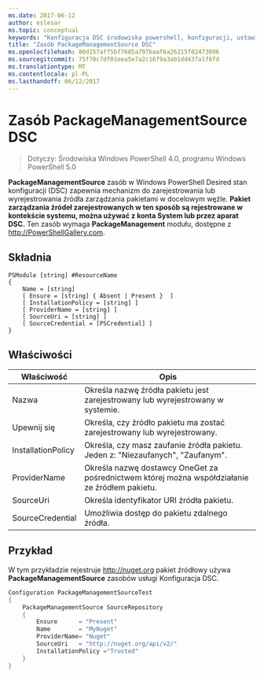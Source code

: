 ```yaml
---
ms.date: 2017-06-12
author: eslesar
ms.topic: conceptual
keywords: "Konfiguracja DSC środowiska powershell, konfiguracji, ustawienia"
title: "Zasób PackageManagementSource DSC"
ms.openlocfilehash: 80d157aff5bf7685a797baaf6a26215f02473096
ms.sourcegitcommit: 75f70c7df01eea5e7a2c16f9a3ab1dd437a1f8fd
ms.translationtype: MT
ms.contentlocale: pl-PL
ms.lasthandoff: 06/12/2017
---
```

# <a name="dsc-packagemanagementsource-resource"></a>Zasób PackageManagementSource DSC

> Dotyczy: Środowiska Windows PowerShell 4.0, programu Windows PowerShell 5.0

**PackageManagementSource** zasób w Windows PowerShell Desired stan konfiguracji (DSC) zapewnia mechanizm do zarejestrowania lub wyrejestrowania źródła zarządzania pakietami w docelowym węźle. **Pakiet zarządzania źródeł zarejestrowanych w ten sposób są rejestrowane w kontekście systemu, można używać z konta System lub przez aparat DSC.** Ten zasób wymaga **PackageManagement** modułu, dostępne z http://PowerShellGallery.com.

## <a name="syntax"></a>Składnia

```
PSModule [string] #ResourceName
{
    Name = [string]
    [ Ensure = [string] { Absent | Present }  ]
    [ InstallationPolicy = [string] ]
    [ ProviderName = [string] ]
    [ SourceUri = [string] ]
    [ SourceCredential = [PSCredential] ]
}
```

## <a name="properties"></a>Właściwości
|  Właściwość  |  Opis   | 
|---|---| 
| Nazwa| Określa nazwę źródła pakietu jest zarejestrowany lub wyrejestrowany w systemie.| 
| Upewnij się| Określa, czy źródło pakietu ma zostać zarejestrowany lub wyrejestrowany.| 
| InstallationPolicy| Określa, czy masz zaufanie źródła pakietu. Jeden z: "Niezaufanych", "Zaufanym".| 
| ProviderName| Określa nazwę dostawcy OneGet za pośrednictwem której można współdziałanie ze źródłem pakietu.| 
| SourceUri| Określa identyfikator URI źródła pakietu.| 
| SourceCredential| Umożliwia dostęp do pakietu zdalnego źródła.| 

## <a name="example"></a>Przykład

W tym przykładzie rejestruje http://nuget.org pakiet źródłowy używa **PackageManagementSource** zasobów usługi Konfiguracja DSC.

```powershell
Configuration PackageManagementSourceTest
{    
    PackageManagementSource SourceRepository
    {
        Ensure      = "Present" 
        Name        = "MyNuget" 
        ProviderName= "Nuget" 
        SourceUri   = "http://nuget.org/api/v2/"   
        InstallationPolicy ="Trusted" 
    }
}
```

